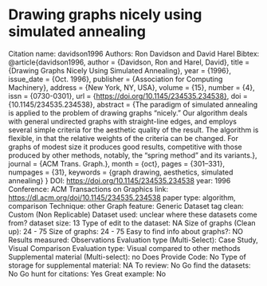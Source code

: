 # Drawing graphs nicely using simulated annealing

Citation name: davidson1996
Authors: Ron Davidson and David Harel
Bibtex: @article{davidson1996,
author = {Davidson, Ron and Harel, David},
title = {Drawing Graphs Nicely Using Simulated Annealing},
year = {1996},
issue_date = {Oct. 1996},
publisher = {Association for Computing Machinery},
address = {New York, NY, USA},
volume = {15},
number = {4},
issn = {0730-0301},
url = {https://doi.org/10.1145/234535.234538},
doi = {10.1145/234535.234538},
abstract = {The paradigm of simulated annealing is applied to the problem of drawing graphs “nicely.” Our algorithm deals with general undirected graphs with straight-line edges, and employs several simple criteria for the aesthetic quality of the result. The algorithm is flexible, in that the relative weights of the criteria can be changed. For graphs of modest size it produces good results, competitive with those produced by other methods, notably, the “spring method” and its variants.},
journal = {ACM Trans. Graph.},
month = {oct},
pages = {301–331},
numpages = {31},
keywords = {graph drawing, aesthetics, simulated annealing}
}
DOI: https://doi.org/10.1145/234535.234538
year: 1996
Conference: ACM Transactions on Graphics
link: https://dl.acm.org/doi/10.1145/234535.234538
paper type: algorithm, comparison
Technique: other
Graph feature: Generic
Dataset tag clean: Custom (Non Replicable)
Dataset used: unclear where these datasets come from?
dataset size: 13
Type of edit to the dataset: NA
Size of graphs (Clean up): 24 - 75
Size of graphs: 24 - 75
Easy to find info about graphs?: NO
Results measured: Observations
Evaluation type (Multi-Select): Case Study, Visual Comparison
Evaluation type: Visual compared to other methods
Supplemental material (Multi-select): no
Does Provide Code: No
Type of storage for supplemental material: NA
To review: No
Go find the datasets: No
Go hunt for citations: Yes
Great example: No